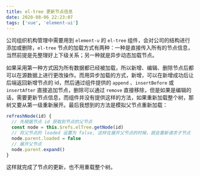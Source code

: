 ```yaml
---
title: el-tree 更新节点信息
date: 2020-08-06 22:23:07
tags: ['vue', 'element-ui']
---
```


公司组织机构管理中需要用到 `element-u` 的 `el-tree` 组件，会对公司的结构进行添加或删除，`el-tree` 节点的加载方式有两种：一种是直接传入所有的节点信息，当然前提是先整理好上下级关系；另一种就是异步动态加载节点。

如果采用第一种方式因为所有数据都已经被加载，所以新增、编辑、删除节点后都可以在源数据上进行更改操作。而用异步加载的方式，新增，可以在新增成功后让后端返回新增节点的 id，然后通过组件提供的 `append` 、`insertBefore` 或 `insertAfter` 直接追加节点，删除可以通过 `remove` 直接移除，但是如果是编辑的话，需要更新节点信息，而组件并没有提供这样的方法，如果重新加载整个树，那树又要从第一级重新展开。最后我想到的方法是模拟父节点重新加载：

```js
refreshNode(id) {
  // 先根据节点 id 获取到节点的父节点
  const node = this.$refs.elTree.getNode(id)
  // 将父节点的 loaded 设置为 false, 这样在展开父节点的时候，就会重新请求子节点
  node.parent.loaded = false
  // 展开父节点
  node.parent.expand()
}
```

这样就完成了节点的更新，也不用重载整个树。

